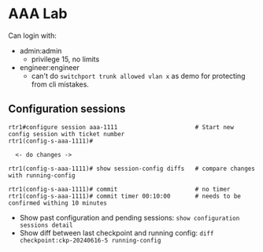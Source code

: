 # AAA Lab

Can login with:
 - admin:admin
   - privilege 15, no limits
 - engineer:engineer
   - can't do `switchport trunk allowed vlan x` as demo for protecting from cli mistakes.

## Configuration sessions

```
rtr1#configure session aaa-1111                      # Start new config session with ticket number
rtr1(config-s-aaa-1111)#

  <- do changes ->

rtr1(config-s-aaa-1111)# show session-config diffs   # compare changes with running-config

rtr1(config-s-aaa-1111)# commit                      # no timer
rtr1(config-s-aaa-1111)# commit timer 00:10:00       # needs to be confirmed withing 10 minutes
```

- Show past configuration and pending sessions: `show configuration sessions detail`
- Show diff between last checkpoint and running config: `diff checkpoint:ckp-20240616-5 running-config`

